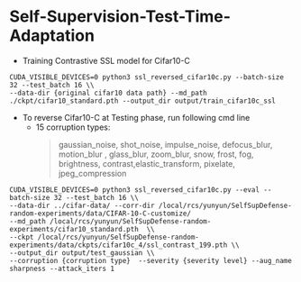 # Self-Supervision-Test-Time-Adaptation

- Training Contrastive SSL model for Cifar10-C

```
CUDA_VISIBLE_DEVICES=0 python3 ssl_reversed_cifar10c.py --batch-size 32 --test_batch 16 \\
--data-dir {original cifar10 data path} --md_path ./ckpt/cifar10_standard.pth --output_dir output/train_cifar10c_ssl
```

- To reverse Cifar10-C at Testing phase, run following cmd line
  - 15 corruption types: 
    > gaussian_noise, shot_noise, impulse_noise,
    > defocus_blur, motion_blur , glass_blur, zoom_blur, 
    > snow, frost, fog, brightness, 
    > contrast,elastic_transform, pixelate, jpeg_compression

```
CUDA_VISIBLE_DEVICES=0 python3 ssl_reversed_cifar10c.py --eval --batch-size 32 --test_batch 16 \\
--data-dir ../cifar-data/ --corr-dir /local/rcs/yunyun/SelfSupDefense-random-experiments/data/CIFAR-10-C-customize/ 
--md_path /local/rcs/yunyun/SelfSupDefense-random-experiments/cifar10_standard.pth  \\
--ckpt /local/rcs/yunyun/SelfSupDefense-random-experiments/data/ckpts/cifar10c_4/ssl_contrast_199.pth \\ 
--output_dir output/test_gaussian \\
--corruption {corruption type}  --severity {severity level} --aug_name sharpness --attack_iters 1 
```

